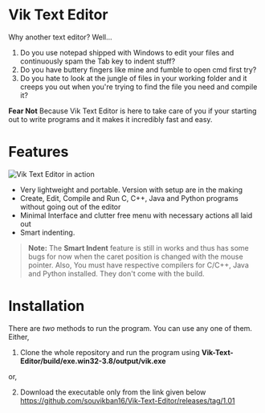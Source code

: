 # Vik Text Editor

Why another text editor? Well...
1. Do you use notepad shipped with Windows to edit your files and continuously spam the Tab key to indent stuff?
2. Do you have buttery fingers like mine and fumble to open cmd first try?
3. Do you hate to look at the jungle of files in your working folder and it creeps you out when you're trying to find the file you need and compile it?

**Fear Not**
Because Vik Text Editor is here to take care of you if your starting out to write programs and it makes it incredibly fast and easy.



# Features
![Vik Text Editor in action](https://i.imgur.com/vBN46cx.png)

 - Very lightweight and portable. Version with setup are in the making
 - Create, Edit, Compile and Run C, C++, Java and Python programs without going out of the editor
 - Minimal Interface and clutter free menu with necessary actions all laid out
 - Smart indenting.
 > **Note:** The **Smart Indent** feature is still in works and thus has some bugs for now when the caret position is changed with the mouse pointer. 
 > Also, You must have respective compilers for C/C++, Java and Python installed. They don't come  with the build.

# Installation

There are *two* methods to run the program. You can use any one of them.
Either,

 1. Clone the whole repository and run the program using **Vik-Text-Editor/build/exe.win32-3.8/output/vik.exe**
 
 or,
 
 2. Download the executable only from the link given below
	 https://github.com/souvikban16/Vik-Text-Editor/releases/tag/1.01